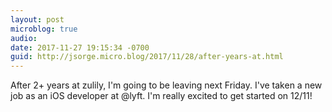 ```yaml
---
layout: post
microblog: true
audio: 
date: 2017-11-27 19:15:34 -0700
guid: http://jsorge.micro.blog/2017/11/28/after-years-at.html
---
```

After 2+ years at zulily, I'm going to be leaving next Friday. I've taken a new job as an iOS developer at @lyft. I'm really excited to get started on 12/11!
